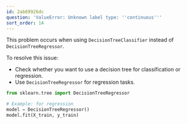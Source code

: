 ```yaml
---
id: 2ab69926dc
question: 'ValueError: Unknown label type: ''continuous'''
sort_order: 14
---
```


This problem occurs when using `DecisionTreeClassifier` instead of `DecisionTreeRegressor`.

To resolve this issue:

- Check whether you want to use a decision tree for classification or regression.
- Use `DecisionTreeRegressor` for regression tasks.

```python
from sklearn.tree import DecisionTreeRegressor

# Example: for regression
model = DecisionTreeRegressor()
model.fit(X_train, y_train)
```